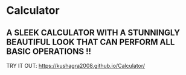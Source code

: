Calculator
========
A SLEEK CALCULATOR WITH A STUNNINGLY BEAUTIFUL LOOK THAT CAN PERFORM ALL BASIC OPERATIONS !!
----
TRY IT OUT: https://kushagra2008.github.io/Calculator/
